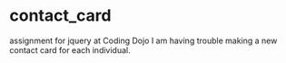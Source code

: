 # contact_card
assignment for jquery at Coding Dojo
I am having trouble making a new contact card for each individual. 

